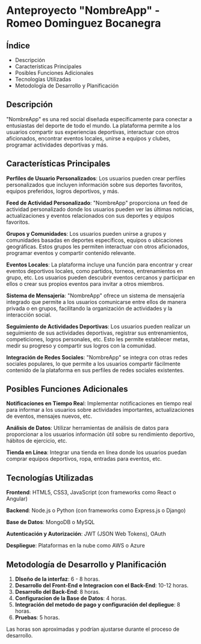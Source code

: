 # Anteproyecto "NombreApp" - Romeo Dominguez Bocanegra

## Índice

- Descripción
- Características Principales
- Posibles Funciones Adicionales
- Tecnologías Utilizadas
- Metodología de Desarrollo y Planificación

## Descripción

"NombreApp" es una red social diseñada específicamente para conectar a entusiastas del deporte de todo el mundo. La plataforma permite a los usuarios compartir sus experiencias deportivas, interactuar con otros aficionados, encontrar eventos locales, unirse a equipos y clubes, programar actividades deportivas y más.

## Características Principales

**Perfiles de Usuario Personalizados**: Los usuarios pueden crear perfiles personalizados que incluyen información sobre sus deportes favoritos, equipos preferidos, logros deportivos, y más. 

**Feed de Actividad Personalizado**: "NombreApp" proporciona un feed de actividad personalizado donde los usuarios pueden ver las últimas noticias, actualizaciones y eventos relacionados con sus deportes y equipos favoritos. 

**Grupos y Comunidades**: Los usuarios pueden unirse a grupos y comunidades basadas en deportes específicos, equipos o ubicaciones geográficas. Estos grupos les permiten interactuar con otros aficionados, programar eventos y compartir contenido relevante.

**Eventos Locales**: La plataforma incluye una función para encontrar y crear eventos deportivos locales, como partidos, torneos, entrenamientos en grupo, etc. Los usuarios pueden descubrir eventos cercanos y participar en ellos o crear sus propios eventos para invitar a otros miembros. 

**Sistema de Mensajería**: "NombreApp" ofrece un sistema de mensajería integrado que permite a los usuarios comunicarse entre ellos de manera privada o en grupos, facilitando la organización de actividades y la interacción social. 

**Seguimiento de Actividades Deportivas**: Los usuarios pueden realizar un seguimiento de sus actividades deportivas, registrar sus entrenamientos, competiciones, logros personales, etc. Esto les permite establecer metas, medir su progreso y compartir sus logros con la comunidad. 

**Integración de Redes Sociales**: "NombreApp" se integra con otras redes sociales populares, lo que permite a los usuarios compartir fácilmente contenido de la plataforma en sus perfiles de redes sociales existentes.

## Posibles Funciones Adicionales

**Notificaciones en Tiempo Rea**l: Implementar notificaciones en tiempo real para informar a los usuarios sobre actividades importantes, actualizaciones de eventos, mensajes nuevos, etc.

**Análisis de Datos**: Utilizar herramientas de análisis de datos para proporcionar a los usuarios información útil sobre su rendimiento deportivo, hábitos de ejercicio, etc.

**Tienda en Línea**: Integrar una tienda en línea donde los usuarios puedan comprar equipos deportivos, ropa, entradas para eventos, etc.

## Tecnologías Utilizadas

**Frontend**: HTML5, CSS3, JavaScript (con frameworks como React o Angular) 

**Backend**: Node.js o Python (con frameworks como Express.js o Django) 

**Base de Datos**: MongoDB o MySQL 

**Autenticación y Autorización**: JWT (JSON Web Tokens), OAuth 

**Despliegue**: Plataformas en la nube como AWS o Azure

## Metodología de Desarrollo y Planificación

1. **DIseño de la interfaz**: 6 - 8 horas.
2. **Desarrollo del Front-End e Integracion con el Back-End**: 10-12 horas.
3. **Desarrollo del Back-End**: 8 horas.
4. **Configuracion de la Base de Datos**: 4 horas.
5. **Integración del metodo de pago y configuración del depliegue**: 8 horas.
6. **Pruebas**: 5 horas.

Las horas son aproximadas y podrían ajustarse durante el proceso de desarrollo.
